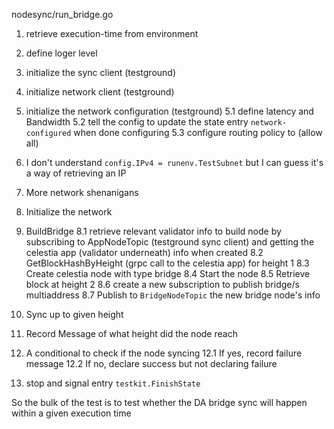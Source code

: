 



nodesync/run_bridge.go

1. retrieve execution-time from environment
2. define loger level
3. initialize the sync client (testground)
4. initialize network client (testground)
5. initialize the network configuration (testground)
    5.1 define latency and Bandwidth
    5.2 tell the config to update the state entry `network-configured` when done configuring
    5.3 configure routing policy to (allow all)
6. I don't understand `config.IPv4 = runenv.TestSubnet` but I can guess it's a way of retrieving an IP
7. More network shenanigans
8. Initialize the network
9. BuildBridge
    8.1 retrieve relevant validator info to build node by subscribing to AppNodeTopic (testground sync client) and getting the celestia app (validator underneath) info when created
    8.2 GetBlockHashByHeight (grpc call to the celestia app) for height 1
    8.3 Create celestia node with type bridge
    8.4 Start the node
    8.5 Retrieve block at height 2
    8.6 create a new subscription to publish bridge/s multiaddress
    8.7 Publish to `BridgeNodeTopic` the new bridge node's info

10. Sync up to given height
11. Record Message of what height did the node reach
12. A conditional to check if the node syncing
    12.1 If yes, record failure message
    12.2 If no, declare success but not declaring failure
13. stop and signal entry `testkit.FinishState`

So the bulk of the test is to test whether the DA bridge sync will happen within a given execution time